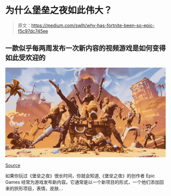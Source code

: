# 为什么堡垒之夜如此伟大？

> 原文：<https://medium.com/swlh/why-has-fortnite-been-so-epic-f5c97dc745ee>

## 一款似乎每两周发布一次新内容的视频游戏是如何变得如此受欢迎的

![](img/02c43ce0bbd495ba76ae8e53e26505ad.png)

[Source](https://www.epicgames.com/fortnite/en-US/home)

如果你玩过《堡垒之夜》很长时间，你就会知道,《堡垒之夜》的创作者 Epic Games 经常为游戏发布新内容。它通常是以一个新项目的形式，一个他们添加回来的拱形项目，表情，皮肤…